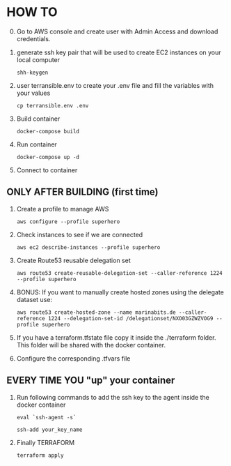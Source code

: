 # HOW TO

0. Go to AWS console and create user with Admin Access and download credentials.

1. generate ssh key pair that will be used to create EC2 instances on your local computer

    ``shh-keygen``

2. user terransible.env to create your .env file and fill the variables with your values

    ``cp terransible.env .env``

3. Build container

    ``docker-compose build``

4. Run container

    ``docker-compose up -d``

5. Connect to container

## ONLY AFTER BUILDING (first time)

1. Create a profile to manage AWS 

    ``aws configure --profile superhero``

8. Check instances to see if we are connected

    ``aws ec2 describe-instances --profile superhero``

9. Create Route53 reusable delegation set 

    ``aws route53 create-reusable-delegation-set --caller-reference 1224 --profile superhero``

10. BONUS: If you want to manually create hosted zones using the delegate dataset use:

    ``aws route53 create-hosted-zone --name marinabits.de --caller-reference 1224 --delegation-set-id /delegationset/NXO03GZWZVOG9 --profile superhero``

11. If you have a terraform.tfstate file copy it inside the ./terraform folder. This folder will be shared with the docker container.

12. Configure the corresponding .tfvars file 

## EVERY TIME YOU "up" your container

1. Run following commands to add the ssh key to the agent inside the docker container

    ```eval `ssh-agent -s` ```

    ``ssh-add your_key_name``

14. Finally TERRAFORM

    ``terraform apply``

